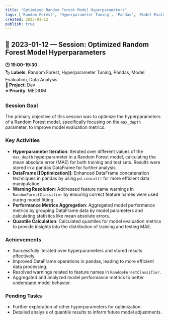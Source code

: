 ```yaml
---
title: "Optimized Random Forest Model Hyperparameters"
tags: ['Random Forest', 'Hyperparameter Tuning', 'Pandas', 'Model Evaluation', 'Data Analysis']
created: 2023-01-12
publish: true
---
```


## 📅 2023-01-12 — Session: Optimized Random Forest Model Hyperparameters

**🕒 19:00–19:30**  
**🏷️ Labels**: Random Forest, Hyperparameter Tuning, Pandas, Model Evaluation, Data Analysis  
**📂 Project**: Dev  
**⭐ Priority**: MEDIUM  


### Session Goal
The primary objective of this session was to optimize the hyperparameters of a Random Forest model, specifically focusing on the `max_depth` parameter, to improve model evaluation metrics.

### Key Activities
- **Hyperparameter Iteration**: Iterated over different values of the `max_depth` hyperparameter in a Random Forest model, calculating the mean absolute error (MAE) for both training and test sets. Results were stored in a pandas DataFrame for further analysis.
- **DataFrame [[Optimization]]**: Enhanced DataFrame concatenation techniques in pandas by using `pd.concat()` for more efficient data manipulation.
- **Warning Resolution**: Addressed feature name warnings in `RandomForestClassifier` by ensuring correct feature names were used during model fitting.
- **Performance Metrics Aggregation**: Aggregated model performance metrics by grouping DataFrame data by model parameters and calculating statistics like mean absolute errors.
- **Quantile Calculation**: Calculated quantiles for model evaluation metrics to provide insights into the distribution of training and testing MAE.

### Achievements
- Successfully iterated over hyperparameters and stored results effectively.
- Improved DataFrame operations in pandas, leading to more efficient data processing.
- Resolved warnings related to feature names in `RandomForestClassifier`.
- Aggregated and analyzed model performance metrics to better understand model behavior.

### Pending Tasks
- Further exploration of other hyperparameters for optimization.
- Detailed analysis of quantile results to inform future model adjustments.
